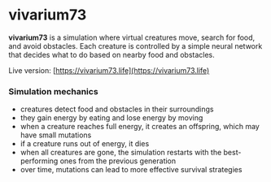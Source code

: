 # vivarium73

**vivarium73** is a simulation where virtual creatures move, search for food, and avoid obstacles. Each creature is controlled by a simple neural network that decides what to do based on nearby food and obstacles.

Live version: [https://vivarium73.life](https://vivarium73.life)

### Simulation mechanics
- creatures detect food and obstacles in their surroundings  
- they gain energy by eating and lose energy by moving  
- when a creature reaches full energy, it creates an offspring, which may have small mutations  
- if a creature runs out of energy, it dies  
- when all creatures are gone, the simulation restarts with the best-performing ones from the previous generation  
- over time, mutations can lead to more effective survival strategies

